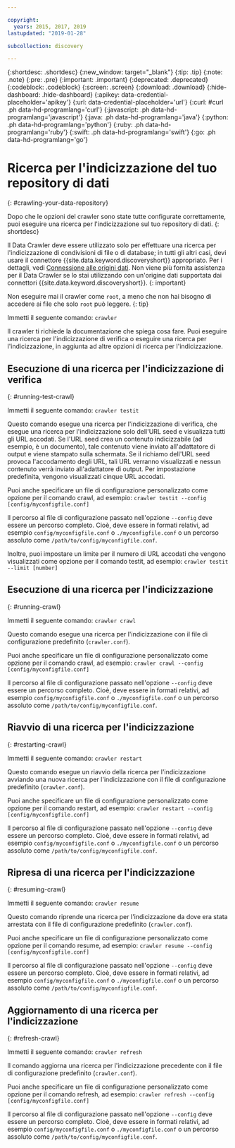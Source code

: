 ```yaml
---

copyright:
  years: 2015, 2017, 2019
lastupdated: "2019-01-28"

subcollection: discovery

---
```


{:shortdesc: .shortdesc}
{:new_window: target="_blank"}
{:tip: .tip}
{:note: .note}
{:pre: .pre}
{:important: .important}
{:deprecated: .deprecated}
{:codeblock: .codeblock}
{:screen: .screen}
{:download: .download}
{:hide-dashboard: .hide-dashboard}
{:apikey: data-credential-placeholder='apikey'} 
{:url: data-credential-placeholder='url'}
{:curl: #curl .ph data-hd-programlang='curl'}
{:javascript: .ph data-hd-programlang='javascript'}
{:java: .ph data-hd-programlang='java'}
{:python: .ph data-hd-programlang='python'}
{:ruby: .ph data-hd-programlang='ruby'}
{:swift: .ph data-hd-programlang='swift'}
{:go: .ph data-hd-programlang='go'}

# Ricerca per l'indicizzazione del tuo repository di dati
{: #crawling-your-data-repository}

Dopo che le opzioni del crawler sono state tutte configurate correttamente, puoi eseguire una ricerca per l'indicizzazione sul tuo repository di dati.
{: shortdesc}

Il Data Crawler deve essere utilizzato solo per effettuare una ricerca per l'indicizzazione di condivisioni di file o di database; in tutti gli altri casi, devi usare il connettore {{site.data.keyword.discoveryshort}} appropriato. Per i dettagli, vedi [Connessione alle origini dati](/docs/services/discovery?topic=discovery-sources#sources). Non viene più fornita assistenza per il Data Crawler se lo stai utilizzando con un'origine dati supportata dai connettori {{site.data.keyword.discoveryshort}}.
{: important}

Non eseguire mai il crawler come `root`, a meno che non hai bisogno di accedere ai file che solo `root` può leggere.
{: tip}

Immetti il seguente comando: `crawler`

Il crawler ti richiede la documentazione che spiega cosa fare. Puoi eseguire una ricerca per l'indicizzazione di verifica o eseguire una ricerca per l'indicizzazione, in aggiunta ad altre opzioni di ricerca per l'indicizzazione.

## Esecuzione di una ricerca per l'indicizzazione di verifica
{: #running-test-crawl}

Immetti il seguente comando: `crawler testit`

Questo comando esegue una ricerca per l'indicizzazione di verifica, che esegue una ricerca per l'indicizzazione solo dell'URL seed e visualizza tutti gli URL accodati. Se l'URL seed crea un contenuto indicizzabile (ad esempio, è un documento), tale contenuto viene inviato all'adattatore di output e viene stampato sulla schermata. Se il richiamo dell'URL seed provoca l'accodamento degli URL, tali URL verranno visualizzati e nessun contenuto verrà inviato all'adattatore di output. Per impostazione predefinita, vengono visualizzati cinque URL accodati.

Puoi anche specificare un file di configurazione personalizzato come opzione per il comando crawl, ad esempio: `crawler testit --config [config/myconfigfile.conf]`

Il percorso al file di configurazione passato nell'opzione `--config` deve essere un percorso completo. Cioè, deve essere in formati relativi, ad esempio `config/myconfigfile.conf` o `./myconfigfile.conf` o un percorso assoluto come `/path/to/config/myconfigfile.conf`.

Inoltre, puoi impostare un limite per il numero di URL accodati che vengono visualizzati come opzione per il comando testit, ad esempio: `crawler testit --limit [number]`

## Esecuzione di una ricerca per l'indicizzazione
{: #running-crawl}

Immetti il seguente comando: `crawler crawl`

Questo comando esegue una ricerca per l'indicizzazione con il file di configurazione predefinito (`crawler.conf`).

Puoi anche specificare un file di configurazione personalizzato come opzione per il comando crawl, ad esempio: `crawler crawl --config [config/myconfigfile.conf]`

Il percorso al file di configurazione passato nell'opzione `--config` deve essere un percorso completo. Cioè, deve essere in formati relativi, ad esempio `config/myconfigfile.conf` o `./myconfigfile.conf` o un percorso assoluto come `/path/to/config/myconfigfile.conf`.

## Riavvio di una ricerca per l'indicizzazione
{: #restarting-crawl}

Immetti il seguente comando: `crawler restart`

Questo comando esegue un riavvio della ricerca per l'indicizzazione avviando una nuova ricerca per l'indicizzazione con il file di configurazione predefinito (`crawler.conf`).

Puoi anche specificare un file di configurazione personalizzato come opzione per il comando restart, ad esempio: `crawler restart --config [config/myconfigfile.conf]`

Il percorso al file di configurazione passato nell'opzione `--config` deve essere un percorso completo. Cioè, deve essere in formati relativi, ad esempio `config/myconfigfile.conf` o `./myconfigfile.conf` o un percorso assoluto come `/path/to/config/myconfigfile.conf`.

## Ripresa di una ricerca per l'indicizzazione
{: #resuming-crawl}

Immetti il seguente comando: `crawler resume`

Questo comando riprende una ricerca per l'indicizzazione da dove era stata arrestata con il file di configurazione predefinito (`crawler.conf`).

Puoi anche specificare un file di configurazione personalizzato come opzione per il comando resume, ad esempio: `crawler resume --config [config/myconfigfile.conf]`

Il percorso al file di configurazione passato nell'opzione `--config` deve essere un percorso completo. Cioè, deve essere in formati relativi, ad esempio `config/myconfigfile.conf` o `./myconfigfile.conf` o un percorso assoluto come `/path/to/config/myconfigfile.conf`.

## Aggiornamento di una ricerca per l'indicizzazione
{: #refresh-crawl}

Immetti il seguente comando: `crawler refresh`

Il comando aggiorna una ricerca per l'indicizzazione precedente con il file di configurazione predefinito (`crawler.conf`).

Puoi anche specificare un file di configurazione personalizzato come opzione per il comando refresh, ad esempio: `crawler refresh --config [config/myconfigfile.conf]`

Il percorso al file di configurazione passato nell'opzione `--config` deve essere un percorso completo. Cioè, deve essere in formati relativi, ad esempio `config/myconfigfile.conf` o `./myconfigfile.conf` o un percorso assoluto come `/path/to/config/myconfigfile.conf`.
